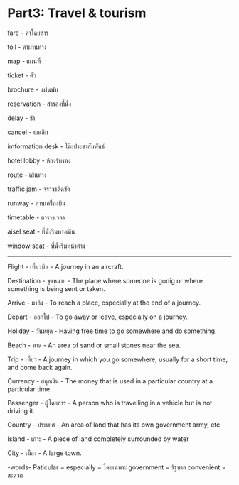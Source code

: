 # Part3: Travel & tourism

fare - ค่าโดยสาร

toll - ค่าผ่านทาง

map - แผนที่ 

ticket - ตั๋ว

brochure - แผ่นพับ

reservation - สำรองที่นั่ง

delay - ช้า

cancel - ยกเลิก

imformation desk - โต๊ะประชาสัมพันธ์

hotel lobby - ห้องรับรอง

route - เส้นทาง

traffic jam - จราจรติดขัด

runway - ลานเครื่่องบิน

timetable - ตารางเวลา

aisel seat - ที่นั่งริมทางเดิน

window seat - ที่นั่งริมหน้าต่าง

---

Flight - เที่ยวบิน - A journey in an aircraft.

Destination - จุดหมาย - The place where someone is gonig or where something is being sent or taken.

Arrive - มาถึง - To reach a place, especially at the end of a journey. 

Depart - ออกไป - To go away or leave, especially on a journey.

Holiday - วันหยุด - Having free time to go somewhere and do something. 

Beach - หาด - An area of sand or small stones near the sea.

Trip - เที่ยว - A journey in which you go somewhere, usually for a short time, and come back again.

Currency - สกุลเงิน - The money that is used in a particular country at a particular time.

Passenger - ผู้โดยสาร - A person who is travelling in a vehicle but is not driving it.

Country - ประเทศ -  An area of land that has its own government army, etc.

Island - เกาะ - A piece of land completely surrounded by water

City - เมือง - A large town.



-words-
Paticular = especially = โดยเฉพาะ
government = รัฐบาล
convenient = สะดวก